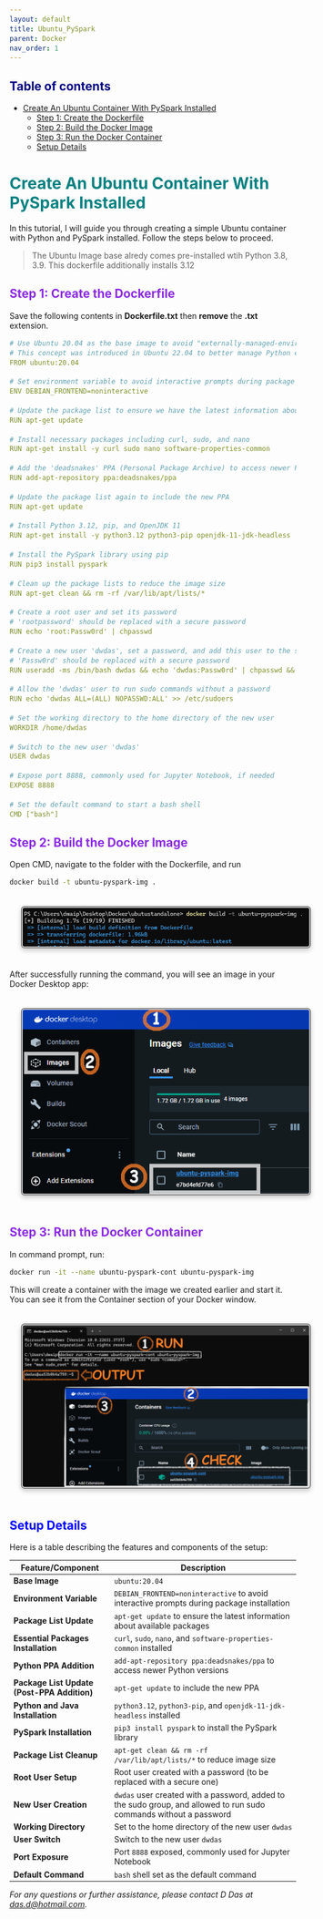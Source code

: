 ```yaml
---
layout: default
title: Ubuntu_PySpark
parent: Docker
nav_order: 1
---
```


## <span style="color: navy;">Table of contents</span>

- [Create An Ubuntu Container With PySpark Installed](#create-an-ubuntu-container-with-pyspark-installed)
  - [Step 1: Create the Dockerfile](#step-1-create-the-dockerfile)
  - [Step 2: Build the Docker Image](#step-2-build-the-docker-image)
  - [Step 3: Run the Docker Container](#step-3-run-the-docker-container)
  - [Setup Details](#setup-details)


# <span style="color: teal;">Create An Ubuntu Container With PySpark Installed</span>

In this tutorial, I will guide you through creating a simple Ubuntu container with Python and PySpark installed. Follow the steps below to proceed.

>The Ubuntu Image base alredy comes pre-installed wtih Python 3.8, 3.9. This dockerfile additionally installs 3.12

## <span style="color: BlueViolet;">Step 1: Create the Dockerfile</span>

Save the following contents in **Dockerfile.txt** then **remove** the **.txt** extension.

```yaml
# Use Ubuntu 20.04 as the base image to avoid "externally-managed-environment" restrictions
# This concept was introduced in Ubuntu 22.04 to better manage Python environments
FROM ubuntu:20.04

# Set environment variable to avoid interactive prompts during package installation
ENV DEBIAN_FRONTEND=noninteractive

# Update the package list to ensure we have the latest information about available packages
RUN apt-get update

# Install necessary packages including curl, sudo, and nano
RUN apt-get install -y curl sudo nano software-properties-common

# Add the 'deadsnakes' PPA (Personal Package Archive) to access newer Python versions
RUN add-apt-repository ppa:deadsnakes/ppa

# Update the package list again to include the new PPA
RUN apt-get update

# Install Python 3.12, pip, and OpenJDK 11
RUN apt-get install -y python3.12 python3-pip openjdk-11-jdk-headless

# Install the PySpark library using pip
RUN pip3 install pyspark

# Clean up the package lists to reduce the image size
RUN apt-get clean && rm -rf /var/lib/apt/lists/*

# Create a root user and set its password
# 'rootpassword' should be replaced with a secure password
RUN echo 'root:Passw0rd' | chpasswd

# Create a new user 'dwdas', set a password, and add this user to the sudo group
# 'Passw0rd' should be replaced with a secure password
RUN useradd -ms /bin/bash dwdas && echo 'dwdas:Passw0rd' | chpasswd && adduser dwdas sudo

# Allow the 'dwdas' user to run sudo commands without a password
RUN echo 'dwdas ALL=(ALL) NOPASSWD:ALL' >> /etc/sudoers

# Set the working directory to the home directory of the new user
WORKDIR /home/dwdas

# Switch to the new user 'dwdas'
USER dwdas

# Expose port 8888, commonly used for Jupyter Notebook, if needed
EXPOSE 8888

# Set the default command to start a bash shell
CMD ["bash"]

```

## <span style="color: BlueViolet;">Step 2: Build the Docker Image</span>

Open CMD, navigate to the folder with the Dockerfile, and run

```sh
docker build -t ubuntu-pyspark-img .
```
<img src="images/custom-image-2024-06-16-15-01-42.png" style="
    border: 2px solid gray;
    border-radius: 6px;
    box-shadow: 0px 4px 8px rgba(0, 0, 0, 0.2);
    margin: 20px;
    padding: 1px;
    width: auto; /* Maintain aspect ratio */
    height: auto; /* Maintain aspect ratio */
   "/>

After successfully running the command, you will see an image in your Docker Desktop app:

<img src="images/custom-image-2024-06-16-15-04-12.png" style="
    border: 2px solid gray;
    border-radius: 6px;
    box-shadow: 0px 4px 8px rgba(0, 0, 0, 0.2);
    margin: 20px;
    padding: 1px;
    width: auto; /* Maintain aspect ratio */
    height: auto; /* Maintain aspect ratio */
   "/>

## <span style="color: BlueViolet;">Step 3: Run the Docker Container</span>

In command prompt, run:

```sh
docker run -it --name ubuntu-pyspark-cont ubuntu-pyspark-img
```

This will create a container with the image we created earlier and start it. You can see it from the Container section of your Docker window.

<img src="images/custom-image-2024-06-16-15-10-03.png" style="
    border: 2px solid gray;
    border-radius: 6px;
    box-shadow: 0px 4px 8px rgba(0, 0, 0, 0.2);
    margin: 20px;
    padding: 1px;
    width: auto; /* Maintain aspect ratio */
    height: auto; /* Maintain aspect ratio */
   "/>

## <span style="color: Blue;">Setup Details</span>

Here is a table describing the features and components of the setup:

| **Feature/Component**                               | **Description**                                                                                 |
|-----------------------------------------------------|-------------------------------------------------------------------------------------------------|
| **Base Image**                                      | `ubuntu:20.04`                                                                                  |
| **Environment Variable**                            | `DEBIAN_FRONTEND=noninteractive` to avoid interactive prompts during package installation       |
| **Package List Update**                             | `apt-get update` to ensure the latest information about available packages                      |
| **Essential Packages Installation**                 | `curl`, `sudo`, `nano`, and `software-properties-common` installed                              |
| **Python PPA Addition**                             | `add-apt-repository ppa:deadsnakes/ppa` to access newer Python versions                         |
| **Package List Update (Post-PPA Addition)**         | `apt-get update` to include the new PPA                                                         |
| **Python and Java Installation**                    | `python3.12`, `python3-pip`, and `openjdk-11-jdk-headless` installed                            |
| **PySpark Installation**                            | `pip3 install pyspark` to install the PySpark library                                           |
| **Package List Cleanup**                            | `apt-get clean && rm -rf /var/lib/apt/lists/*` to reduce image size                             |
| **Root User Setup**                                 | Root user created with a password (to be replaced with a secure one)                            |
| **New User Creation**                               | `dwdas` user created with a password, added to the sudo group, and allowed to run sudo commands without a password |
| **Working Directory**                               | Set to the home directory of the new user `dwdas`                                               |
| **User Switch**                                     | Switch to the new user `dwdas`                                                                  |
| **Port Exposure**                                   | Port `8888` exposed, commonly used for Jupyter Notebook                                         |
| **Default Command**                                 | `bash` shell set as the default command                                                         |

*For any questions or further assistance, please contact D Das at das.d@hotmail.com.*


